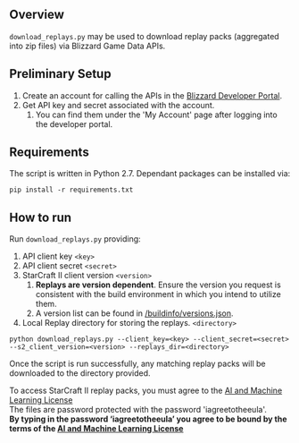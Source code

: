 ## Overview
`download_replays.py` may be used to download replay packs (aggregated into zip files) via Blizzard Game Data APIs.

## Preliminary Setup
1. Create an account for calling the APIs in the [Blizzard Developer Portal](https://dev.battle.net).
2. Get API key and secret associated with the account.
    1. You can find them under the 'My Account' page after logging into the developer portal.

## Requirements
The script is written in Python 2.7. Dependant packages can be installed via:
```
pip install -r requirements.txt
```

## How to run
Run `download_replays.py` providing:  

1. API client key `<key>`
2. API client secret `<secret>`
3. StarCraft II client version `<version>`
    1. **Replays are version dependent**. Ensure the version you request is consistent with the build environment in which you intend to utilize them.  
    2. A version list can be found in [/buildinfo/versions.json](https://github.com/Blizzard/s2client-proto/blob/master/buildinfo/versions.json).  
4. Local Replay directory for storing the replays. `<directory>`

```
python download_replays.py --client_key=<key> --client_secret=<secret> --s2_client_version=<version> --replays_dir=<directory>
```
Once the script is run successfully, any matching replay packs will be downloaded to the directory provided.

To access StarCraft II replay packs, you must agree to the [AI and Machine Learning License](https://blzdistsc2-a.akamaihd.net/AI_AND_MACHINE_LEARNING_LICENSE.html)  
The files are password protected with the password 'iagreetotheeula'.  
**By typing in the password ‘iagreetotheeula’ you agree to be bound by the terms of the [AI and Machine Learning License](https://blzdistsc2-a.akamaihd.net/AI_AND_MACHINE_LEARNING_LICENSE.html)**
